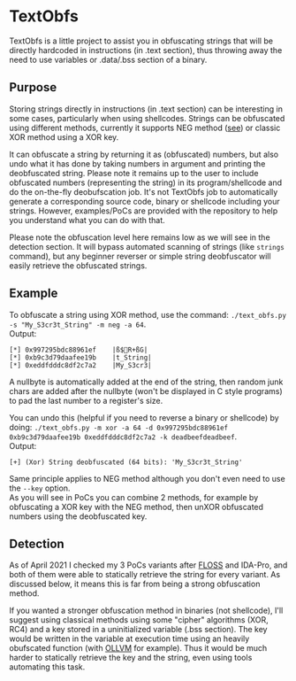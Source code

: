 # TextObfs

TextObfs is a little project to assist you in obfuscating strings that will be directly hardcoded in instructions (in .text section), thus throwing away the need to use variables or .data/.bss section of a binary.

## Purpose

Storing strings directly in instructions (in .text section) can be interesting in some cases, particularly when using shellcodes.
Strings can be obfuscated using different methods, currently it supports NEG method ([see](https://www.aldeid.com/wiki/X86-assembly/Instructions/neg)) or classic XOR method using a XOR key.

It can obfuscate a string by returning it as (obfuscated) numbers, but also undo what it has done by taking numbers in argument and printing the deobfuscated string.
Please note it remains up to the user to include obfuscated numbers (representing the string) in its program/shellcode and do the on-the-fly deobufscation job. It's not TextObfs job to automatically generate a corresponding source code, binary or shellcode including your strings. However, examples/PoCs are provided with the repository to help you understand what you can do with that.

Please note the obfuscation level here remains low as we will see in the detection section.
It will bypass automated scanning of strings (like `strings` command), but any beginner reverser or simple string deobfuscator will easily retrieve the obfuscated strings.

## Example

To obfuscate a string using XOR method, use the command: `./text_obfs.py -s "My_S3cr3t_String" -m neg -a 64`.\
Output:
```
[*] 0x997295bdc88961ef    |ß$R+ßG|
[*] 0xb9c3d79daafee19b    |t_String|
[*] 0xeddfdddc8df2c7a2    |My_S3cr3|
```
A nullbyte is automatically added at the end of the string, then random junk chars are added after the nullbyte (won't be displayed in C style programs) to pad the last number to a register's size.

You can undo this (helpful if you need to reverse a binary or shellcode) by doing: `./text_obfs.py -m xor -a 64 -d 0x997295bdc88961ef 0xb9c3d79daafee19b 0xeddfdddc8df2c7a2 -k deadbeefdeadbeef`.\
Output:
```
[+] (Xor) String deobfuscated (64 bits): 'My_S3cr3t_String'
```

Same principle applies to NEG method although you don't even need to use the `--key` option.\
As you will see in PoCs you can combine 2 methods, for example by obfuscating a XOR key with the NEG method, then unXOR obfuscated numbers using the deobfuscated key.

## Detection

As of April 2021 I checked my 3 PoCs variants after [FLOSS](https://github.com/fireeye/flare-floss) and IDA-Pro, and both of them were able to statically retrieve the string for every variant. As discussed below, it means this is far from being a strong obfuscation method.

If you wanted a stronger obfuscation method in binaries (not shellcode), I'll suggest using classical methods using some "cipher" algorithms (XOR, RC4) and a key stored in a uninitialized variable (.bss section). The key would be written in the variable at execution time using an heavily obufscated function (with [OLLVM](https://github.com/obfuscator-llvm/obfuscator) for example).
Thus it would be much harder to statically retrieve the key and the string, even using tools automating this task.
